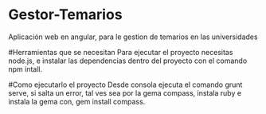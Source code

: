 # Gestor-Temarios
Aplicación web en angular, para le gestion de temarios en las universidades

#Herramientas que se necesitan
Para ejecutar el proyecto necesitas node.js, e instalar las dependencias dentro del proyecto 
con el comando npm intall.

#Como ejecutarlo el proyecto
Desde consola ejecuta el comando grunt serve, si salta un error, tal ves sea por la gema compass,
instala ruby e instala la gema con, gem install compass.
